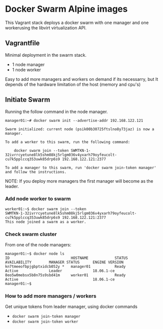 # Docker Swarm Alpine images
This Vagrant stack deploys a docker swarm with one manager and one workerusing the libvirt virtualization API.

## Vagrantfile
Minimal deployment in the swarm stack.

* 1 node manager
* 1 node worker

Easy to add more managers and workers on demand if its necessarry, but It depends of the hardware limitation of the host (memory and cpu's)


## Initiate Swarm

Running the follow command in the node manager.

```
manager01:~# docker swarm init --advertise-addr 192.168.122.121

Swarm initialized: current node (psik00b30725ftslno8y73jaz) is now a manager.

To add a worker to this swarm, run the following command:

    docker swarm join --token SWMTKN-1-32ivrrcyetune8lk5shm08kj5rlgm036v4yxarh79oyfeucolt-cu7k5pplccq353uwk85drp6s9 192.168.122.121:2377

To add a manager to this swarm, run 'docker swarm join-token manager' and follow the instructions.

```

NOTE: If you deploy more managers the first manager will become as the leader.

### Add node worker to swarm
```
worker01:~$ docker swarm join --token 
SWMTKN-1-32ivrrcyetune8lk5shm08kj5rlgm036v4yxarh79oyfeucolt-cu7k5pplccq353uwk85drp6s9 192.168.122.121:2377
This node joined a swarm as a worker.
```

### Check swarm cluster

From one of the node managers:
```
manager01:~$ docker node ls
ID                            HOSTNAME            STATUS              AVAILABILITY        MANAGER STATUS      ENGINE VERSION
kn7tmeeofbpjgbptxidcb052y *   manager01           Ready               Active              Leader              18.06.1-ce
8eo5w0mebsx5b8n75s9sbd41m     worker01            Ready               Active                                  18.06.1-ce
manager01:~$ 

```

### How to add more managers / workers
Get unique tokens from leader manager, using docker commands

* `docker swarm join-token manager`
* `docker swarm join-token worker`
